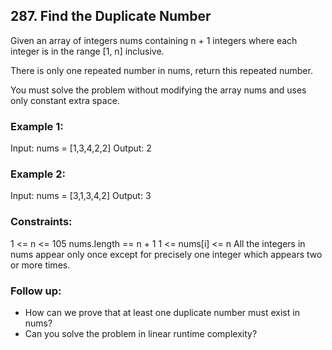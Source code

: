 ## 287. Find the Duplicate Number
Given an array of integers nums containing n + 1 integers where each integer is in the range [1, n] inclusive.

There is only one repeated number in nums, return this repeated number.

You must solve the problem without modifying the array nums and uses only constant extra space.



### Example 1:

Input: nums = [1,3,4,2,2]
Output: 2

### Example 2:

Input: nums = [3,1,3,4,2]
Output: 3


### Constraints:

1 <= n <= 105
nums.length == n + 1
1 <= nums[i] <= n
All the integers in nums appear only once except for precisely one integer which appears two or more times.


### Follow up:

<ul>
    <li>How can we prove that at least one duplicate number must exist in nums?</li>
    <li>Can you solve the problem in linear runtime complexity?</li>
</ul>

